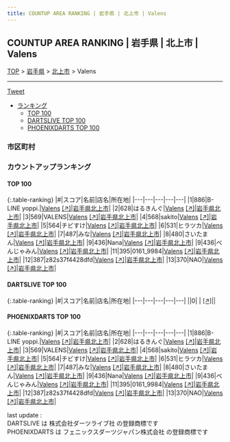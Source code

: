 ```yaml
---
title: COUNTUP AREA RANKING | 岩手県 | 北上市 | Valens
---
```

## COUNTUP AREA RANKING | 岩手県 | 北上市 | Valens

[TOP](/darts/rank/) > [岩手県](/darts/rank/岩手県/) > [北上市](/darts/rank/岩手県/北上市/) > Valens

___

<a href="https://twitter.com/share?ref_src=twsrc%5Etfw" data-text="COUNTUP AREA RANKING | 岩手県北上市Valens" class="twitter-share-button" data-hashtags="DARTSLIVE,PHOENIXDARTS,darts,ダーツ" data-show-count="false">Tweet</a>

* [ランキング](#カウントアップランキング)
    * [TOP 100](#top-100)
    * [DARTSLIVE TOP 100](#dartslive-top-100)
    * [PHOENIXDARTS TOP 100](#phoenixdarts-top-100)

### 市区町村

<ul>

</ul>

### カウントアップランキング

#### TOP 100



{:.table-ranking}
|#|スコア|名前|店名|所在地|
|---|---|---|---|---|
|1|886|<span class="rank-name-pd">B-LINE yoppi.</span>|<a href="/darts/rank/shops/91066.html">Valens</a> <a href="https://vs.phoenixdarts.com/jp/shop/shopDetailInfo/s_91066?s_seq=91066">[↗]</a>|<a href="/darts/rank/岩手県/北上市">岩手県北上市</a>|
|2|628|<span class="rank-name-pd">はるきんぐ</span>|<a href="/darts/rank/shops/91066.html">Valens</a> <a href="https://vs.phoenixdarts.com/jp/shop/shopDetailInfo/s_91066?s_seq=91066">[↗]</a>|<a href="/darts/rank/岩手県/北上市">岩手県北上市</a>|
|3|569|<span class="rank-name-pd">VALENS</span>|<a href="/darts/rank/shops/91066.html">Valens</a> <a href="https://vs.phoenixdarts.com/jp/shop/shopDetailInfo/s_91066?s_seq=91066">[↗]</a>|<a href="/darts/rank/岩手県/北上市">岩手県北上市</a>|
|4|568|<span class="rank-name-pd">sakito</span>|<a href="/darts/rank/shops/91066.html">Valens</a> <a href="https://vs.phoenixdarts.com/jp/shop/shopDetailInfo/s_91066?s_seq=91066">[↗]</a>|<a href="/darts/rank/岩手県/北上市">岩手県北上市</a>|
|5|564|<span class="rank-name-pd">チビすけ</span>|<a href="/darts/rank/shops/91066.html">Valens</a> <a href="https://vs.phoenixdarts.com/jp/shop/shopDetailInfo/s_91066?s_seq=91066">[↗]</a>|<a href="/darts/rank/岩手県/北上市">岩手県北上市</a>|
|6|531|<span class="rank-name-pd">ヒラツカ</span>|<a href="/darts/rank/shops/91066.html">Valens</a> <a href="https://vs.phoenixdarts.com/jp/shop/shopDetailInfo/s_91066?s_seq=91066">[↗]</a>|<a href="/darts/rank/岩手県/北上市">岩手県北上市</a>|
|7|487|<span class="rank-name-pd">みな</span>|<a href="/darts/rank/shops/91066.html">Valens</a> <a href="https://vs.phoenixdarts.com/jp/shop/shopDetailInfo/s_91066?s_seq=91066">[↗]</a>|<a href="/darts/rank/岩手県/北上市">岩手県北上市</a>|
|8|480|<span class="rank-name-pd">さいたまん</span>|<a href="/darts/rank/shops/91066.html">Valens</a> <a href="https://vs.phoenixdarts.com/jp/shop/shopDetailInfo/s_91066?s_seq=91066">[↗]</a>|<a href="/darts/rank/岩手県/北上市">岩手県北上市</a>|
|9|436|<span class="rank-name-pd">Nana</span>|<a href="/darts/rank/shops/91066.html">Valens</a> <a href="https://vs.phoenixdarts.com/jp/shop/shopDetailInfo/s_91066?s_seq=91066">[↗]</a>|<a href="/darts/rank/岩手県/北上市">岩手県北上市</a>|
|9|436|<span class="rank-name-pd">べんじゃみん</span>|<a href="/darts/rank/shops/91066.html">Valens</a> <a href="https://vs.phoenixdarts.com/jp/shop/shopDetailInfo/s_91066?s_seq=91066">[↗]</a>|<a href="/darts/rank/岩手県/北上市">岩手県北上市</a>|
|11|395|<span class="rank-name-pd">0161_9984</span>|<a href="/darts/rank/shops/91066.html">Valens</a> <a href="https://vs.phoenixdarts.com/jp/shop/shopDetailInfo/s_91066?s_seq=91066">[↗]</a>|<a href="/darts/rank/岩手県/北上市">岩手県北上市</a>|
|12|387|<span class="rank-name-pd">z82s37f4428dfd</span>|<a href="/darts/rank/shops/91066.html">Valens</a> <a href="https://vs.phoenixdarts.com/jp/shop/shopDetailInfo/s_91066?s_seq=91066">[↗]</a>|<a href="/darts/rank/岩手県/北上市">岩手県北上市</a>|
|13|370|<span class="rank-name-pd">NAO</span>|<a href="/darts/rank/shops/91066.html">Valens</a> <a href="https://vs.phoenixdarts.com/jp/shop/shopDetailInfo/s_91066?s_seq=91066">[↗]</a>|<a href="/darts/rank/岩手県/北上市">岩手県北上市</a>|


#### DARTSLIVE TOP 100



{:.table-ranking}
|#|スコア|名前|店名|所在地|
|---|---|---|---|---|
||0|<span class="rank-name-dl"> </span>|<a href="/darts/rank/shops/.html"></a> <a href="">[↗]</a>|<a href="/darts/rank//"></a>|


#### PHOENIXDARTS TOP 100



{:.table-ranking}
|#|スコア|名前|店名|所在地|
|---|---|---|---|---|
|1|886|<span class="rank-name-pd">B-LINE yoppi.</span>|<a href="/darts/rank/shops/91066.html">Valens</a> <a href="https://vs.phoenixdarts.com/jp/shop/shopDetailInfo/s_91066?s_seq=91066">[↗]</a>|<a href="/darts/rank/岩手県/北上市">岩手県北上市</a>|
|2|628|<span class="rank-name-pd">はるきんぐ</span>|<a href="/darts/rank/shops/91066.html">Valens</a> <a href="https://vs.phoenixdarts.com/jp/shop/shopDetailInfo/s_91066?s_seq=91066">[↗]</a>|<a href="/darts/rank/岩手県/北上市">岩手県北上市</a>|
|3|569|<span class="rank-name-pd">VALENS</span>|<a href="/darts/rank/shops/91066.html">Valens</a> <a href="https://vs.phoenixdarts.com/jp/shop/shopDetailInfo/s_91066?s_seq=91066">[↗]</a>|<a href="/darts/rank/岩手県/北上市">岩手県北上市</a>|
|4|568|<span class="rank-name-pd">sakito</span>|<a href="/darts/rank/shops/91066.html">Valens</a> <a href="https://vs.phoenixdarts.com/jp/shop/shopDetailInfo/s_91066?s_seq=91066">[↗]</a>|<a href="/darts/rank/岩手県/北上市">岩手県北上市</a>|
|5|564|<span class="rank-name-pd">チビすけ</span>|<a href="/darts/rank/shops/91066.html">Valens</a> <a href="https://vs.phoenixdarts.com/jp/shop/shopDetailInfo/s_91066?s_seq=91066">[↗]</a>|<a href="/darts/rank/岩手県/北上市">岩手県北上市</a>|
|6|531|<span class="rank-name-pd">ヒラツカ</span>|<a href="/darts/rank/shops/91066.html">Valens</a> <a href="https://vs.phoenixdarts.com/jp/shop/shopDetailInfo/s_91066?s_seq=91066">[↗]</a>|<a href="/darts/rank/岩手県/北上市">岩手県北上市</a>|
|7|487|<span class="rank-name-pd">みな</span>|<a href="/darts/rank/shops/91066.html">Valens</a> <a href="https://vs.phoenixdarts.com/jp/shop/shopDetailInfo/s_91066?s_seq=91066">[↗]</a>|<a href="/darts/rank/岩手県/北上市">岩手県北上市</a>|
|8|480|<span class="rank-name-pd">さいたまん</span>|<a href="/darts/rank/shops/91066.html">Valens</a> <a href="https://vs.phoenixdarts.com/jp/shop/shopDetailInfo/s_91066?s_seq=91066">[↗]</a>|<a href="/darts/rank/岩手県/北上市">岩手県北上市</a>|
|9|436|<span class="rank-name-pd">Nana</span>|<a href="/darts/rank/shops/91066.html">Valens</a> <a href="https://vs.phoenixdarts.com/jp/shop/shopDetailInfo/s_91066?s_seq=91066">[↗]</a>|<a href="/darts/rank/岩手県/北上市">岩手県北上市</a>|
|9|436|<span class="rank-name-pd">べんじゃみん</span>|<a href="/darts/rank/shops/91066.html">Valens</a> <a href="https://vs.phoenixdarts.com/jp/shop/shopDetailInfo/s_91066?s_seq=91066">[↗]</a>|<a href="/darts/rank/岩手県/北上市">岩手県北上市</a>|
|11|395|<span class="rank-name-pd">0161_9984</span>|<a href="/darts/rank/shops/91066.html">Valens</a> <a href="https://vs.phoenixdarts.com/jp/shop/shopDetailInfo/s_91066?s_seq=91066">[↗]</a>|<a href="/darts/rank/岩手県/北上市">岩手県北上市</a>|
|12|387|<span class="rank-name-pd">z82s37f4428dfd</span>|<a href="/darts/rank/shops/91066.html">Valens</a> <a href="https://vs.phoenixdarts.com/jp/shop/shopDetailInfo/s_91066?s_seq=91066">[↗]</a>|<a href="/darts/rank/岩手県/北上市">岩手県北上市</a>|
|13|370|<span class="rank-name-pd">NAO</span>|<a href="/darts/rank/shops/91066.html">Valens</a> <a href="https://vs.phoenixdarts.com/jp/shop/shopDetailInfo/s_91066?s_seq=91066">[↗]</a>|<a href="/darts/rank/岩手県/北上市">岩手県北上市</a>|


<div class="footer border-top border-gray-light mt-5 pt-3 text-right text-gray">
    last update : <span style="font-weight: italic" id="foot_last_modified"></span><br />
    DARTSLIVE は 株式会社ダーツライブ社 の登録商標です<br />
    PHOENIXDARTS は フェニックスダーツジャパン株式会社 の登録商標です<br />
</div>

<script src="https://cdnjs.cloudflare.com/ajax/libs/jquery.tablesorter/2.31.3/js/jquery.tablesorter.min.js" integrity="sha512-qzgd5cYSZcosqpzpn7zF2ZId8f/8CHmFKZ8j7mU4OUXTNRd5g+ZHBPsgKEwoqxCtdQvExE5LprwwPAgoicguNg==" crossorigin="anonymous" referrerpolicy="no-referrer"></script>
<link rel="stylesheet" href="https://cdnjs.cloudflare.com/ajax/libs/jquery.tablesorter/2.31.3/css/theme.default.min.css" integrity="sha512-wghhOJkjQX0Lh3NSWvNKeZ0ZpNn+SPVXX1Qyc9OCaogADktxrBiBdKGDoqVUOyhStvMBmJQ8ZdMHiR3wuEq8+w==" crossorigin="anonymous" referrerpolicy="no-referrer" />
<script>
$(function() {
    $(".table-ranking").tablesorter({sortList:[[0, 0]]});
    $("#foot_last_modified").text(formatDate(new Date(document.lastModified), 'yyyy-MM-dd HH:mm:ss'));
});
</script>

<script async src="https://platform.twitter.com/widgets.js" charset="utf-8"></script>